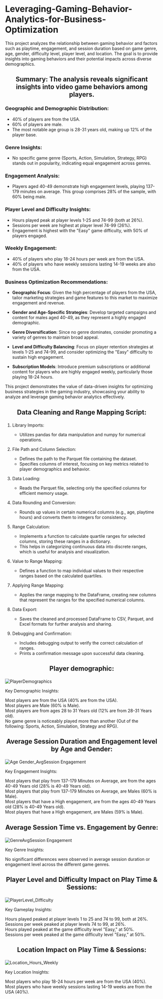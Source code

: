 # Leveraging-Gaming-Behavior-Analytics-for-Business-Optimization

This project analyzes the relationship between gaming behavior and factors such as playtime, engagement, and session duration based on game genre, age, gender, difficulty level, player level, and location. The goal is to provide insights into gaming behaviors and their potential impacts across diverse demographics.

## <p align="center">**Summary: The analysis reveals significant insights into video game behaviors among players.**</p>  

### Geographic and Demographic Distribution:

- 40% of players are from the USA.
- 60% of players are male.
- The most notable age group is 28-31 years old, making up 12% of the player base.

### Genre Insights:

- No specific game genre (Sports, Action, Simulation, Strategy, RPG) stands out in popularity, indicating equal engagement across genres.

### Engagement Analysis:

- Players aged 40-49 demonstrate high engagement levels, playing 137-179 minutes on average. This group comprises 28% of the sample, with 60% being male.

### Player Level and Difficulty Insights:

- Hours played peak at player levels 1-25 and 74-99 (both at 26%).
- Sessions per week are highest at player level 74-99 (26%).
- Engagement is highest with the "Easy" game difficulty, with 50% of players engaged.

### Weekly Engagement:

- 40% of players who play 18-24 hours per week are from the USA.  
- 40% of players who have weekly sessions lasting 14-19 weeks are also from the USA.  

### Business Optimization Recommendations:  

- **Geographic Focus**: Given the high percentage of players from the USA, tailor marketing strategies and game features to this market to maximize engagement and revenue.  

- **Gender and Age-Specific Strategies**: Develop targeted campaigns and content for males aged 40-49, as they represent a highly engaged demographic.  

- **Genre Diversification**: Since no genre dominates, consider promoting a variety of genres to maintain broad appeal.  

- **Level and Difficulty Balancing**: Focus on player retention strategies at levels 1-25 and 74-99, and consider optimizing the "Easy" difficulty to sustain high engagement.  

- **Subscription Models**: Introduce premium subscriptions or additional content for players who are highly engaged weekly, particularly those playing 18-24 hours.  

This project demonstrates the value of data-driven insights for optimizing business strategies in the gaming industry, showcasing your ability to analyze and leverage gaming behavior analytics effectively.  

## <p align="center">**Data Cleaning and Range Mapping Script**:</p>

1. Library Imports:
   - Utilizes pandas for data manipulation and numpy for numerical operations.

2. File Path and Column Selection:
   - Defines the path to the Parquet file containing the dataset.
   - Specifies columns of interest, focusing on key metrics related to player demographics and behavior.

3. Data Loading:
   - Reads the Parquet file, selecting only the specified columns for efficient memory usage.

4. Data Rounding and Conversion:
   - Rounds up values in certain numerical columns (e.g., age, playtime hours) and converts them to integers for consistency.

5. Range Calculation:
   - Implements a function to calculate quartile ranges for selected columns, storing these ranges in a dictionary.
   - This helps in categorizing continuous data into discrete ranges, which is useful for analysis and visualization.

6. Value to Range Mapping:
   - Defines a function to map individual values to their respective ranges based on the calculated quartiles.

7. Applying Range Mapping:
   - Applies the range mapping to the DataFrame, creating new columns that represent the ranges for the specified numerical columns.

8. Data Export:
   - Saves the cleaned and processed DataFrame to CSV, Parquet, and Excel formats for further analysis and sharing.

9. Debugging and Confirmation:
   - Includes debugging output to verify the correct calculation of ranges.
   - Prints a confirmation message upon successful data cleaning.



## <p align="center">**Player demographic**:</p>
![PlayerDemographics](https://github.com/user-attachments/assets/5a61cd89-4d67-4adc-ab9c-d009260a9999)

Key Demographic Insights:

Most players are from the USA (40% are from the USA).  
Most players are Male (60% is Male).  
Most players are from ages 28 to 31 Years old (12% are from 28-31 Years old).  
No game genre is noticeably played more than another (Out of the following: Sports, Action, Simulation, Strategy and RPG).  
  
## <p align="center">**Average Session Duration and Engagement level by Age and Gender**:</p>
![Age Gender_AvgSession Engagement](https://github.com/user-attachments/assets/d769d21b-4a99-44b5-b6aa-18d9248a96a1)

Key Engagement Insights:

Most players that play from 137-179 Minutes on Average, are from the ages 40-49 Years old (28% is 40-49 Years old).  
Most players that play from 137-179 Minutes on Average, are Males (60% is Male).  
Most players that have a High engagement, are from the ages 40-49 Years old (28% is 40-49 Years old).  
Most players that have a High engagement, are Males (59% is Male).  

## <p align="center">**Average Session Time vs. Engagement by Genre**:</p>
![GenreAvgSession Engagement](https://github.com/user-attachments/assets/cb498bda-7f9e-4299-90af-e2192aca978e)

Key Genre Insights:

No significant differences were observed in average session duration or engagement level across the different game genres.  

## <p align="center">**Player Level and Difficulty Impact on Play Time & Sessions**:</p>
![PlayerLevel_Difficulty](https://github.com/user-attachments/assets/fc6f802a-c2ca-4838-b2d6-f4b22f73fb99)

Key Gameplay Insights:

Hours played peaked at player levels 1 to 25 and 74 to 99, both at 26%.  
Sessions per week peaked at player levels 74 to 99, at 26%.  
Hours played peaked at the game difficulty level "Easy," at 50%.  
Sessions per week peaked at the game difficulty level "Easy," at 50%.  

## <p align="center">**Location Impact on Play Time & Sessions**:</p>
![Location_Hours_Weekly](https://github.com/user-attachments/assets/a9a8e296-ae77-4daa-ac33-2216e4094b01)

Key Location Insights:

Most players who play 18-24 hours per week are from the USA (40%).  
Most players who have weekly sessions lasting 14-19 weeks are from the USA (40%).  
